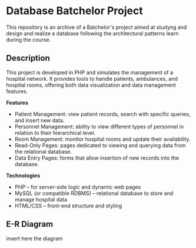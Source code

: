
# Database Batchelor Project 
This repository is an archive of a Batchelor's project aimed at studyng and design and realize a database following the architectural patterns learn during the course. 


## Description
This project is developed in PHP and simulates the management of a hospital network.
It provides tools to handle patients, ambulances, and hospital rooms, offering both data visualization and data management features.

**Features**

- Patient Management: view patient records, search with specific queries, and insert new data.
- Personnel Management: ability to view different types of personnel in relation to their hierarchical level.
- Room Management: monitor hospital rooms and update their availability.
- Read-Only Pages: pages dedicated to viewing and querying data from the relational database.
- Data Entry Pages: forms that allow insertion of new records into the database.

**Technologies**

- PHP – for server-side logic and dynamic web pages
- MySQL (or compatible RDBMS) – relational database to store and manage hospital data
- HTML/CSS – front-end structure and styling


## E-R Diagram
insert here the diagram
